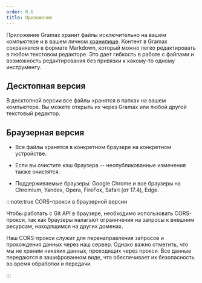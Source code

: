```yaml
---
order: 0.6
title: Приложение
---
```


Приложение Gramax хранит файлы исключительно на вашем компьютере и в вашем личном [хранилище](./../../storage/_index). Контент в Gramax сохраняется в формате Markdown, который можно легко редактировать в любом текстовом редакторе. Это дает  гибкость в работе с файлами и возможность редактирования без привязки к какому-то одному инструменту.

## Десктопная версия

В десктопной версии все файлы хранятся в папках на вашем компьютере. Вы можете открыть их через Gramax или любой другой текстовый редактор.

## Браузерная версия

-  Все файлы хранятся в конкретном браузере на конкретном устройстве.

-  Если вы очистите кэш браузера -- неопубликованные изменения также очистятся.

-  Поддерживаемые браузеры: Google Chrome и все браузеры на Chromium, Yandex, Opera, FireFox, Safari (от 17.4), Edge.

:::note:true CORS-прокси в браузерной версии

Чтобы работать с Git API в браузере, необходимо использовать CORS-прокси, так как браузеры налагают ограничения на запросы к внешним ресурсам, находящимся на других доменах.

Наш CORS-прокси служит для перенаправления запросов и прохождения данных через наш сервер. Однако важно отметить, что мы не храним никаких данных, проходящих через прокси. Все данные передаются в зашифрованном виде, что обеспечивает их безопасность во время обработки и передачи.

:::